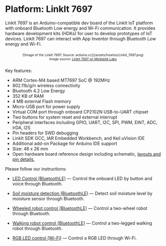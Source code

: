# Platform: LinkIt 7697

LinkIt 7697 is an Arduino-compatible dev board of the LinkIt IoT platform with onboard Bluetooth Low energy and Wi-Fi communication.
It provides hardware development kits (HDKs) for user to develop prototypes of IoT devices. 
LinkIt 7697 can interact with App Inventor through Bluetooth Low energy and Wi-Fi.

<div style="text-align: center; font-size: 75%; margin: 16pt 0;">
![Image of the LinkIt 7697. Source: arduino.cc](/assets/howtos/LinkIt_7697.png)
<br>
Image source: <a href="https://docs.labs.mediatek.com/resource/linkit7697-arduino/en" target="_blank">LinkIt 7697 on Mediatek Labs</a>
</div>

Key features:
* ARM Cortex-M4 based MT7697 SoC @ 192MHz
* 802.11b/g/n wireless connectivity
* Bluetooth 4.2 Low Energy
* 352 KB of RAM
* 4 MB external Flash memory
* Micro-USB port for power supply
* Virtual COM port through onboard CP2102N USB-to-UART chipset
* Two buttons for system reset and external interrupt
* Peripheral interfaces including GPIO, UART, I2C, SPI, PWM, EINT, ADC, IrDA, I2S
* Pin headers for SWD debugging
* LinkIt SDK GCC, IAR Embedded Workbench, and Keil uVision IDE
* Additional add-on Package for Arduino IDE support
* Size: 48 x 26 mm
* Open hardware board reference design including schematic, <a href="https://labs.mediatek.com/en/download/1ega2lbl" target="_blank">layouts and pin details.</a>

Please follow our instructions:
<ul><li><a href='http://iot.appinventor.mit.edu/assets/howtos/MIT_App_Inventor_7697_LED.pdf' target='_blank'>LED Control (BluetoothLE)</a> &mdash; Control the onboard LED by button and voice through Bluetooth.</li></ul>
<ul><li><a href='http://iot.appinventor.mit.edu/assets/howtos/MIT_App_Inventor_7697_analogread.pdf' target='_blank'>Soil moisture detection (BluetoothLE)</a> &mdash; Detect soil moisture level by moisture sensor through Bluetooth.</li></ul>
<ul><li><a href='http://iot.appinventor.mit.edu/assets/howtos/MIT_App_Inventor_7697_BLE_WheeledRobot.pdf' target='_blank'>Wheeled robot control (BluetoothLE)</a> &mdash; Control a two-wheel robot  through Bluetooth.</li></ul>
<ul><li><a href='http://iot.appinventor.mit.edu/assets/howtos/MIT_App_Inventor_7697_BLE_WalkingRobot.pdf' target='_blank'>Walking robot control (BluetoothLE)</a> &mdash; Control a two-legged walking robot through Bluetooth.</li></ul>
<ul><li><a href='http://iot.appinventor.mit.edu/assets/howtos/MIT_App_Inventor_7697_WIFILED.pdf' target='_blank'>RGB LED control (Wi-Fi)</a> &mdash; Control a RGB LED through Wi-Fi.</li></ul>
